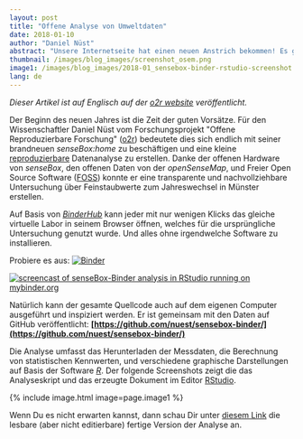 ```yaml
---
layout: post
title: "Offene Analyse von Umweltdaten"
date: 2018-01-10
author: "Daniel Nüst"
abstract: "Unsere Internetseite hat einen neuen Anstrich bekommen! Es gibt einen neuen Style, einen Blog, und viele kleine Änderungen"
thumbnail: /images/blog_images/screenshot_osem.png
image1: /images/blog_images/2018-01_sensebox-binder-rstudio-screenshot.png
lang: de
---
```


_Dieser Artikel ist auf Englisch auf der [o2r website](https://o2r.info) veröffentlicht._

Der Beginn des neuen Jahres ist die Zeit der guten Vorsätze.
Für den Wissenschaftler Daniel Nüst vom Forschungsprojekt "Offene Reproduzierbare Forschung" ([o2r](http://o2r.info)) bedeutete dies sich endlich mit seiner brandneuen _senseBox:home_ zu beschäftigen und eine kleine [reproduzierbare](https://de.wikipedia.org/wiki/Reproduzierbarkeit#Wissenschaft) Datenanalyse zu erstellen.
Danke der offenen Hardware von _senseBox_, den offenen Daten von der _openSenseMap_, und Freier Open Source Software ([FOSS](https://de.wikipedia.org/wiki/Free/Libre_Open_Source_Software)) konnte er eine transparente und nachvollziehbare Untersuchung über Feinstaubwerte zum Jahreswechsel in Münster erstellen.

Auf Basis von _[BinderHub](https://binderhub.readthedocs.io)_ kann jeder mit nur wenigen Klicks das gleiche virtuelle Labor in seinem Browser öffnen, welches für die ursprüngliche Untersuchung genutzt wurde.
Und alles ohne irgendwelche Software zu installieren.

Probiere es aus: [![Binder](http://mybinder.org/badge.svg)](http://mybinder.org/v2/gh/nuest/sensebox-binder/master)

[![screencast of senseBox-Binder analysis in RStudio running on mybinder.org](https://media.giphy.com/media/l49JRjO65S0WQ1Kyk/giphy.gif)](https://media.giphy.com/media/l49JRjO65S0WQ1Kyk/giphy.gif)

Natürlich kann der gesamte Quellcode auch auf dem eigenen Computer ausgeführt und inspiziert werden.
Er ist gemeinsam mit den Daten auf GitHub veröffentlicht: **[https://github.com/nuest/sensebox-binder/](https://github.com/nuest/sensebox-binder/)**

Die Analyse umfasst das Herunterladen der Messdaten, die Berechnung von statistischen Kennwerten, und verschiedene graphische Darstellungen auf Basis der Software _[R](https://de.wikipedia.org/wiki/R_(Programmiersprache))_.
Der folgende Screenshots zeigt die das Analyseskript und das erzeugte Dokument im Editor [RStudio](https://www.rstudio.com/products/rstudio/).

{% include image.html image=page.image1 %}

Wenn Du es nicht erwarten kannst, dann schau Dir unter [diesem Link](https://nuest.github.io/sensebox-binder/sensebox-analysis.html) die lesbare (aber nicht editierbare) fertige Version der Analyse an.
